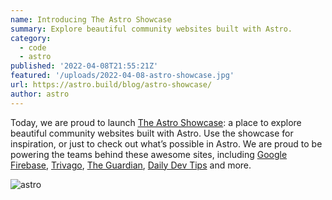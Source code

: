 ```yaml
---
name: Introducing The Astro Showcase
summary: Explore beautiful community websites built with Astro.
category:
  - code
  - astro
published: '2022-04-08T21:55:21Z'
featured: '/uploads/2022-04-08-astro-showcase.jpg'
url: https://astro.build/blog/astro-showcase/
author: astro
---
```


Today, we are proud to launch [The Astro Showcase](https://astro.build/showcase): a place to explore beautiful community websites built with Astro. Use the showcase for inspiration, or just to check out what’s possible in Astro. We are proud to be powering the teams behind these awesome sites, including [Google Firebase](https://firebase.blog/), [Trivago](https://tech.trivago.com/), [The Guardian](https://developers.theguardian.com/), [Daily Dev Tips](https://daily-dev-tips.com/) and more.

![astro](/uploads/2022-04-08-astro-showcase-screenshot.jpg)
